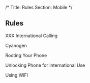 /*
Title: Rules
Section: Mobile
*/

## Rules


XXX
International Calling



Cyanogen


Rooting Your Phone


Unlocking Phone for International Use



Using WiFi





